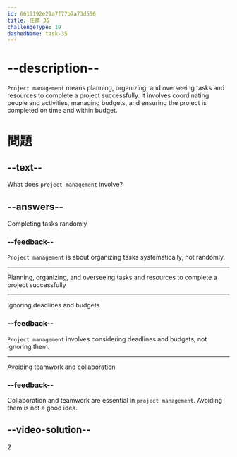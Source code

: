 ```yaml
---
id: 6619192e29a7f77b7a73d556
title: 任務 35
challengeType: 19
dashedName: task-35
---
```


# --description--

`Project management` means planning, organizing, and overseeing tasks and resources to complete a project successfully. It involves coordinating people and activities, managing budgets, and ensuring the project is completed on time and within budget.

# 問題

## --text--

What does `project management` involve?

## --answers--

Completing tasks randomly

### --feedback--

`Project management` is about organizing tasks systematically, not randomly.

---

Planning, organizing, and overseeing tasks and resources to complete a project successfully

---

Ignoring deadlines and budgets

### --feedback--

`Project management` involves considering deadlines and budgets, not ignoring them.

---

Avoiding teamwork and collaboration

### --feedback--

Collaboration and teamwork are essential in `project management`. Avoiding them is not a good idea.

## --video-solution--

2
